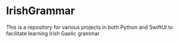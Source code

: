 # IrishGrammar
This is a repository for various projects in both Python and SwiftUI to 
facilitate learning Irish Gaelic grammar

